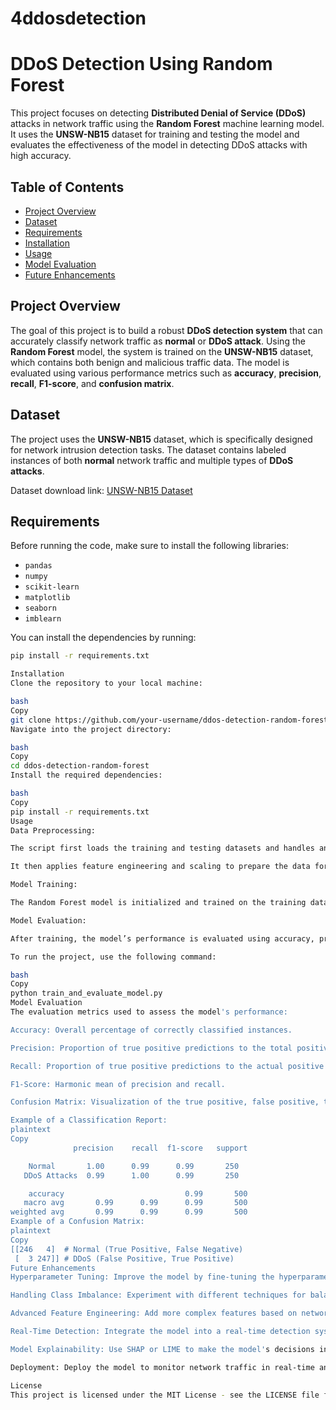 # 4ddosdetection

# DDoS Detection Using Random Forest

This project focuses on detecting **Distributed Denial of Service (DDoS)** attacks in network traffic using the **Random Forest** machine learning model. It uses the **UNSW-NB15** dataset for training and testing the model and evaluates the effectiveness of the model in detecting DDoS attacks with high accuracy.

## Table of Contents
- [Project Overview](#project-overview)
- [Dataset](#dataset)
- [Requirements](#requirements)
- [Installation](#installation)
- [Usage](#usage)
- [Model Evaluation](#model-evaluation)
- [Future Enhancements](#future-enhancements)

## Project Overview
The goal of this project is to build a robust **DDoS detection system** that can accurately classify network traffic as **normal** or **DDoS attack**. Using the **Random Forest** model, the system is trained on the **UNSW-NB15** dataset, which contains both benign and malicious traffic data. The model is evaluated using various performance metrics such as **accuracy**, **precision**, **recall**, **F1-score**, and **confusion matrix**.

## Dataset
The project uses the **UNSW-NB15** dataset, which is specifically designed for network intrusion detection tasks. The dataset contains labeled instances of both **normal** network traffic and multiple types of **DDoS attacks**.

Dataset download link: [UNSW-NB15 Dataset](https://www.unsw.edu.au/about-us/our-story/our-story-portfolio/cyber-security/our-data)

## Requirements
Before running the code, make sure to install the following libraries:
- `pandas`
- `numpy`
- `scikit-learn`
- `matplotlib`
- `seaborn`
- `imblearn`

You can install the dependencies by running:

```bash
pip install -r requirements.txt

Installation
Clone the repository to your local machine:

bash
Copy
git clone https://github.com/your-username/ddos-detection-random-forest.git
Navigate into the project directory:

bash
Copy
cd ddos-detection-random-forest
Install the required dependencies:

bash
Copy
pip install -r requirements.txt
Usage
Data Preprocessing:

The script first loads the training and testing datasets and handles any missing or infinite values.

It then applies feature engineering and scaling to prepare the data for training.

Model Training:

The Random Forest model is initialized and trained on the training data.

Model Evaluation:

After training, the model’s performance is evaluated using accuracy, precision, recall, F1-score, and a confusion matrix.

To run the project, use the following command:

bash
Copy
python train_and_evaluate_model.py
Model Evaluation
The evaluation metrics used to assess the model's performance:

Accuracy: Overall percentage of correctly classified instances.

Precision: Proportion of true positive predictions to the total positive predictions.

Recall: Proportion of true positive predictions to the actual positive instances.

F1-Score: Harmonic mean of precision and recall.

Confusion Matrix: Visualization of the true positive, false positive, true negative, and false negative instances.

Example of a Classification Report:
plaintext
Copy
              precision    recall  f1-score   support

    Normal       1.00      0.99      0.99       250
   DDoS Attacks  0.99      1.00      0.99       250

    accuracy                           0.99       500
   macro avg       0.99      0.99      0.99       500
weighted avg       0.99      0.99      0.99       500
Example of a Confusion Matrix:
plaintext
Copy
[[246   4]  # Normal (True Positive, False Negative)
 [  3 247]] # DDoS (False Positive, True Positive)
Future Enhancements
Hyperparameter Tuning: Improve the model by fine-tuning the hyperparameters using techniques like GridSearchCV or RandomizedSearchCV.

Handling Class Imbalance: Experiment with different techniques for balancing the dataset, such as SMOTE or class weighting.

Advanced Feature Engineering: Add more complex features based on network traffic patterns or time-series analysis.

Real-Time Detection: Integrate the model into a real-time detection system using cloud platforms like AWS or Google Cloud.

Model Explainability: Use SHAP or LIME to make the model's decisions interpretable and transparent.

Deployment: Deploy the model to monitor network traffic in real-time and integrate with firewalls and SIEM systems.

License
This project is licensed under the MIT License - see the LICENSE file for details.

